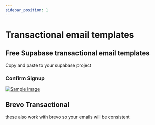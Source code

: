 ```yaml
---
sidebar_position: 1
---
```


# Transactional email templates

## Free Supabase transactional email templates

Copy and paste to your supabase project

### Confirm Signup

[![Sample Image](https://cdn-rdstaticassets.readdle.com/spark/Blog/introducing-email-templates/Mac%20Composer%20with.png)](free-supabase-email-templates)


## Brevo Transactional

these also work with brevo so your emails will be consistent


